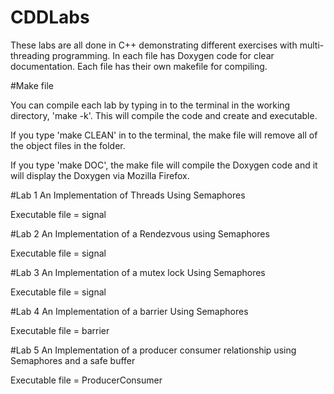 # CDDLabs
These labs are all done in C++ demonstrating different exercises with multi-threading programming. 
In each file has Doxygen code for clear documentation. Each file has their own makefile for compiling.

#Make file

You can compile each lab by typing in to the terminal in the working directory, 'make -k'. This will compile the code and create and executable.

If you type 'make CLEAN' in to the terminal, the make file will remove all of the object files in the folder.

If you type 'make DOC', the make file will compile the Doxygen code and it will display the Doxygen via Mozilla Firefox.

#Lab 1
An Implementation of Threads Using Semaphores

Executable file = signal

#Lab 2
An Implementation of a Rendezvous using Semaphores

Executable file = signal

#Lab 3
An Implementation of a mutex lock Using Semaphores

Executable file = signal

#Lab 4
An Implementation of a barrier Using Semaphores

Executable file = barrier

#Lab 5
An Implementation of a producer consumer relationship using Semaphores and a safe buffer

Executable file = ProducerConsumer